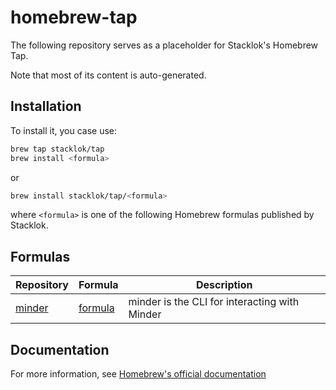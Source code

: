 # homebrew-tap

The following repository serves as a placeholder for Stacklok's Homebrew Tap.

Note that most of its content is auto-generated.

## Installation

To install it, you case use:

```bash
brew tap stacklok/tap
brew install <formula>
```

or

```bash
brew install stacklok/tap/<formula>
```

where `<formula>` is one of the following Homebrew formulas published by Stacklok.

## Formulas

| Repository | Formula | Description |
| ---------- | ------- | ----------- |
| [minder](https://github.com/stacklok/mediator)                    | [formula](Formula/minder.rb)        | minder is the CLI for interacting with Minder |

## Documentation

For more information, see [Homebrew's official documentation](https://docs.brew.sh/)
